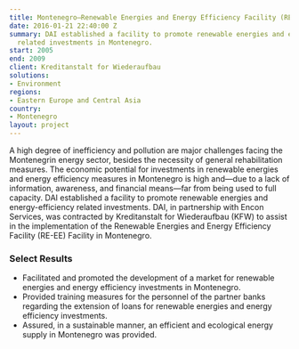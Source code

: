 ```yaml
---
title: Montenegro—Renewable Energies and Energy Efficiency Facility (RE-EE)
date: 2016-01-21 22:40:00 Z
summary: DAI established a facility to promote renewable energies and energy-efficiency
  related investments in Montenegro.
start: 2005
end: 2009
client: Kreditanstalt for Wiederaufbau
solutions:
- Environment
regions:
- Eastern Europe and Central Asia
country:
- Montenegro
layout: project
---
```


A high degree of inefficiency and pollution are major challenges facing the Montenegrin energy sector, besides the necessity of general rehabilitation measures. The economic potential for investments in renewable energies and energy efficiency measures in Montenegro is high and—due to a lack of information, awareness, and financial means—far from being used to full capacity. DAI established a facility to promote renewable energies and energy-efficiency related investments. DAI, in partnership with Encon Services, was contracted by Kreditanstalt for Wiederaufbau (KFW) to assist in the implementation of the Renewable Energies and Energy Efficiency Facility (RE-EE) Facility in Montenegro.

### Select Results

* Facilitated and promoted the development of a market for renewable energies and energy efficiency investments in Montenegro.
* Provided training measures for the personnel of the partner banks regarding the extension of loans for renewable energies and energy efficiency investments.
* Assured, in a sustainable manner, an efficient and ecological energy supply in Montenegro was provided.